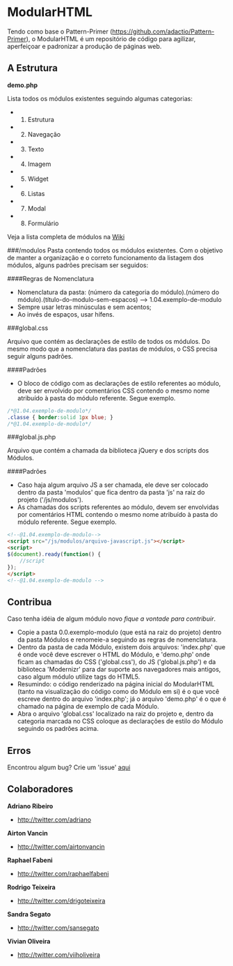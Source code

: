 ModularHTML
===========

Tendo como base o Pattern-Primer (https://github.com/adactio/Pattern-Primer), o ModularHTML é um repositório de código para agilizar, aperfeiçoar e padronizar a produção de páginas web. 

A Estrutura
-----------

**demo.php**

Lista todos os módulos existentes seguindo algumas categorias:

* 1. Estrutura
* 2. Navegação
* 3. Texto
* 4. Imagem
* 5. Widget
* 6. Listas
* 7. Modal
* 8. Formulário

Veja a lista completa de módulos na [Wiki](https://github.com/a2comunicacao/ModularHTML/wiki/Lista-de-m%C3%B3dulos)

###/modulos
Pasta contendo todos os módulos existentes. Com o objetivo de manter a organização e o correto funcionamento da listagem dos módulos, alguns padrões precisam ser seguidos:

####Regras de Nomenclatura

* Nomenclatura da pasta: (número da categoria do módulo).(número do módulo).(título-do-modulo-sem-espacos) --> 1.04.exemplo-de-modulo
* Sempre usar letras minúsculas e sem acentos;
* Ao invés de espaços, usar hífens.


###global.css

Arquivo que contém as declarações de estilo de todos os módulos. Do mesmo modo que a nomenclatura das pastas de módulos, o CSS precisa seguir alguns padrões.

####Padrões

* O bloco de código com as declarações de estilo referentes ao módulo, deve ser envolvido por comentários CSS contendo o mesmo nome atribuído à pasta do módulo referente. Segue exemplo.

``` css
/*@1.04.exemplo-de-modulo*/
.classe { border:solid 1px blue; }
/*@1.04.exemplo-de-modulo*/
```

###global.js.php

Arquivo que contém a chamada da biblioteca jQuery e dos scripts dos Módulos.

####Padrões

* Caso haja algum arquivo JS a ser chamada, ele deve ser colocado dentro da pasta 'modulos' que fica dentro da pasta 'js' na raiz do projeto ('/js/modulos').
* As chamadas dos scripts referentes ao módulo, devem ser envolvidas por comentários HTML contendo o mesmo nome atribuído à pasta do módulo referente. Segue exemplo.

``` html
<!--@1.04.exemplo-de-modulo-->
<script src="/js/modulos/arquivo-javascript.js"></script>
<script>
$(document).ready(function() {
	//script
});
</script>
<!--@1.04.exemplo-de-modulo -->
```

Contribua
---------

Caso tenha idéia de algum módulo novo *fique a vontade para contribuir*.

* Copie a pasta 0.0.exemplo-modulo (que está na raiz do projeto) dentro da pasta Módulos e renomeie-a seguindo as regras de nomenclatura.
* Dentro da pasta de cada Módulo, existem dois arquivos: 'index.php' que é onde você deve escrever o HTML do Módulo, e 'demo.php' onde ficam as chamadas do CSS ('global.css'), do JS ('global.js.php') e da biblioteca 'Modernizr' para dar suporte aos navegadores mais antigos, caso algum módulo utilize tags do HTML5.
* Resumindo: o código renderizado na página inicial do ModularHTML (tanto na visualização do código como do Módulo em si) é o que você escreve dentro do arquivo 'index.php'; já o arquivo 'demo.php' é o que é chamado na página de exemplo de cada Módulo.
* Abra o arquivo 'global.css' localizado na raiz do projeto e, dentro da categoria marcada no CSS coloque as declarações de estilo do Módulo seguindo os padrões acima.

Erros
-----
Encontrou algum bug? Crie um 'issue' [aqui](https://github.com/a2comunicacao/ModularHTML/issues)


Colaboradores
-------------

**Adriano Ribeiro**

+ http://twitter.com/adriano

**Airton Vancin**

+ http://twitter.com/airtonvancin

**Raphael Fabeni**

+ http://twitter.com/raphaelfabeni

**Rodrigo Teixeira**

+ http://twitter.com/drigoteixeira

**Sandra Segato**

+ http://twitter.com/sansegato

**Vivian Oliveira**

+ http://twitter.com/viiholiveira